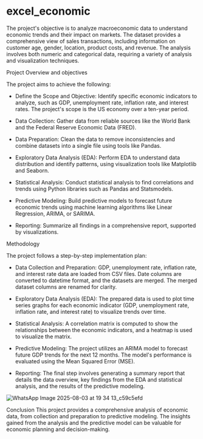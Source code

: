 # excel_economic

The project's objective is to analyze macroeconomic data to understand economic trends and their impact on markets. The dataset provides a comprehensive view of sales transactions, including information on customer age, gender, location, product costs, and revenue.
The analysis involves both numeric and categorical data, requiring a variety of analysis and visualization techniques.

Project Overview and objectives


The project aims to achieve the following:

 * Define the Scope and Objective: Identify specific economic indicators to analyze, such as GDP, unemployment rate, inflation rate, and interest rates. The project's scope is the US economy over a ten-year period.
   
 * Data Collection: Gather data from reliable sources like the World Bank and the Federal Reserve Economic Data (FRED).
   
 * Data Preparation: Clean the data to remove inconsistencies and combine datasets into a single file using tools like Pandas.
   
 * Exploratory Data Analysis (EDA): Perform EDA to understand data distribution and identify patterns, using visualization tools like Matplotlib and Seaborn.
   
 * Statistical Analysis: Conduct statistical analysis to find correlations and trends using Python libraries such as Pandas and Statsmodels.
   
 * Predictive Modeling: Build predictive models to forecast future economic trends using machine learning algorithms like Linear Regression, ARIMA, or SARIMA.
   
 * Reporting: Summarize all findings in a comprehensive report, supported by visualizations.






   


   
Methodology

The project follows a step-by-step implementation plan:

 * Data Collection and Preparation: GDP, unemployment rate, inflation rate, and interest rate data are loaded from CSV files. Date columns are converted to datetime format, and the datasets are merged. The merged dataset columns are renamed for clarity.
   
 * Exploratory Data Analysis (EDA): The prepared data is used to plot time series graphs for each economic indicator (GDP, unemployment rate, inflation rate, and interest rate) to visualize trends over time.
   
 * Statistical Analysis: A correlation matrix is computed to show the relationships between the economic indicators, and a heatmap is used to visualize the matrix.
   
 * Predictive Modeling: The project utilizes an ARIMA model to forecast future GDP trends for the next 12 months. The model's performance is evaluated using the Mean Squared Error (MSE).
   
 * Reporting: The final step involves generating a summary report that details the data overview, key findings from the EDA and statistical analysis, and the results of the predictive modeling.




![WhatsApp Image 2025-08-03 at 19 34 13_c59c5efd](https://github.com/user-attachments/assets/a12d864e-ca15-4d09-918d-b7cb8e4f48c6)

   
Conclusion
This project provides a comprehensive analysis of economic data, from collection and preparation to predictive modeling. The insights gained from the analysis and the predictive model can be valuable for economic planning and decision-making.
